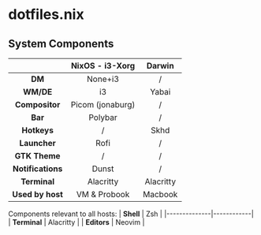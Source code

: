 # dotfiles.nix

## System Components
|                   |   NixOS - i3-Xorg   |   Darwin  |
|:-----------------:|:-------------------:|:---------:|
| **DM**            | None+i3             | /         |
| **WM/DE**         | i3                  | Yabai     |
| **Compositor**    | Picom (jonaburg)    | /         |
| **Bar**           | Polybar             | /         |
| **Hotkeys**       | /                   | Skhd      |
| **Launcher**      | Rofi                | /         |
| **GTK Theme**     | /                   | /         |
| **Notifications** | Dunst               | /         |
| **Terminal**      | Alacritty           | Alacritty |
| **Used by host**  | VM & Probook        | Macbook   |


Components relevant to all hosts:
| **Shell**    | Zsh        |
|--------------|------------|
| **Terminal** | Alacritty  |
| **Editors**  | Neovim     |
